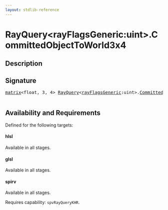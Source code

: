 ```yaml
---
layout: stdlib-reference
---
```


# RayQuery\<rayFlagsGeneric:uint\>\.CommittedObjectToWorld3x4

## Description





## Signature 

<pre>
<a href="/stdlib-reference/types/matrix/index" class="code_type">matrix</a>&lt;float, 3, 4&gt; <a href="/stdlib-reference/types/RayQuery/index" class="code_type">RayQuery</a>&lt;<a href="/stdlib-reference/types/RayQuery/index#decl-rayFlagsGeneric" class="code_var">rayFlagsGeneric</a>:uint&gt;.<a href="/stdlib-reference/types/RayQuery/CommittedObjectToWorld3x4">CommittedObjectToWorld3x4</a>();

</pre>

## Availability and Requirements

Defined for the following targets:

#### hlsl
Available in all stages.

#### glsl
Available in all stages.

#### spirv
Available in all stages.

Requires capability: `spvRayQueryKHR`.


